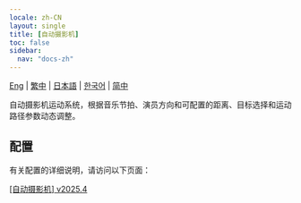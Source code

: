 ```yaml
---
locale: zh-CN
layout: single
title: [自动摄影机]
toc: false
sidebar:
  nav: "docs-zh"
---
```

[Eng](/dancexr/features/auto_cam.md) | [繁中](/tw/dancexr/features/auto_cam.md) | [日本語](/jp/dancexr/features/auto_cam.md) | [한국어](/kr/dancexr/features/auto_cam.md) | [简中](/zh/dancexr/features/auto_cam.md)

自动摄影机运动系统，根据音乐节拍、演员方向和可配置的距离、目标选择和运动路径参数动态调整。

## 配置

有关配置的详细说明，请访问以下页面：

[[自动摄影机] v2025.4](/dancexr/menu/2025.4/motion/auto_cam)